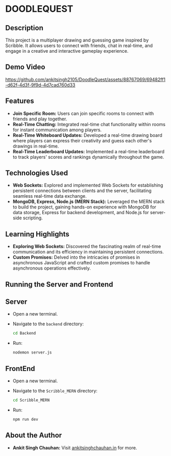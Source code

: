 # DOODLEQUEST

## Description
This project is a multiplayer drawing and guessing game inspired by Scribble. It allows users to connect with friends, chat in real-time, and engage in a creative and interactive gameplay experience.

## Demo Video

https://github.com/ankitsingh2105/DoodleQuest/assets/88767069/69482ff1-d62f-4d3f-9f9d-4d7cad760d33

## Features
- **Join Specific Room:** Users can join specific rooms to connect with friends and play together.
- **Real-Time Chatting:** Integrated real-time chat functionality within rooms for instant communication among players.
- **Real-Time Whiteboard Updates:** Developed a real-time drawing board where players can express their creativity and guess each other's drawings in real-time.
- **Real-Time Leaderboard Updates:** Implemented a real-time leaderboard to track players' scores and rankings dynamically throughout the game.

## Technologies Used
- **Web Sockets:** Explored and implemented Web Sockets for establishing persistent connections between clients and the server, facilitating seamless real-time data exchange.
- **MongoDB, Express, Node.js (MERN Stack):** Leveraged the MERN stack to build the project, gaining hands-on experience with MongoDB for data storage, Express for backend development, and Node.js for server-side scripting.

## Learning Highlights
- **Exploring Web Sockets:** Discovered the fascinating realm of real-time communication and its efficiency in maintaining persistent connections.
- **Custom Promises:** Delved into the intricacies of promises in asynchronous JavaScript and crafted custom promises to handle asynchronous operations effectively.

## Running the Server and Frontend

## Server
- Open a new terminal.

- Navigate to the `backend` directory:
   ```bash
   cd Backend

- Run:
   ```bash
   nodemon server.js

## FrontEnd
- Open a new terminal.

- Navigate to the `Scribble_MERN` directory:
   ```bash
   cd Scribble_MERN

- Run:
   ```bash
   npm run dev

## About the Author
- **Ankit Singh Chauhan:** Visit [ankitsinghchauhan.in](https://ankitsinghchauhan.in) for more.
